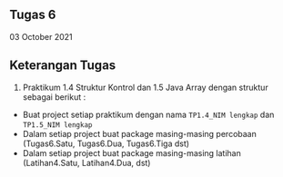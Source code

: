 ## Tugas 6

03 October 2021

## Keterangan Tugas

1. Praktikum 1.4 Struktur Kontrol dan 1.5 Java Array dengan struktur sebagai berikut :

- Buat project setiap praktikum dengan nama `TP1.4_NIM lengkap` dan `TP1.5_NIM lengkap`
- Dalam setiap project buat package masing-masing percobaan (Tugas6.Satu, Tugas6.Dua, Tugas6.Tiga dst)
- Dalam setiap project buat package masing-masing latihan (Latihan4.Satu, Latihan4.Dua, dst)
